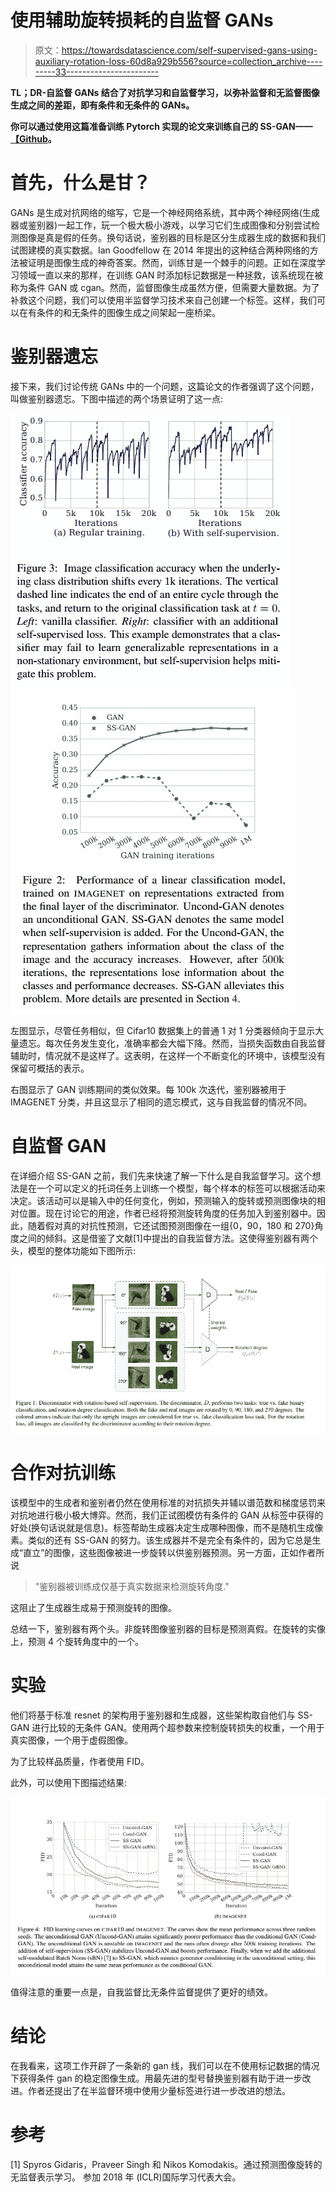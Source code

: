 # 使用辅助旋转损耗的自监督 GANs

> 原文：<https://towardsdatascience.com/self-supervised-gans-using-auxiliary-rotation-loss-60d8a929b556?source=collection_archive---------33----------------------->

**TL；DR-自监督 GANs 结合了对抗学习和自监督学习，以弥补监督和无监督图像生成之间的差距，即有条件和无条件的 GANs。**

**你可以通过使用这篇准备训练 Pytorch 实现的论文来训练自己的 SS-GAN——**[**【Github**](https://github.com/vandit15/Self-Supervised-Gans-Pytorch)**。**

# 首先，什么是甘？

GANs 是生成对抗网络的缩写，它是一个神经网络系统，其中两个神经网络(生成器或鉴别器)一起工作，玩一个极大极小游戏，以学习它们生成图像和分别尝试检测图像是真是假的任务。换句话说，鉴别器的目标是区分生成器生成的数据和我们试图建模的真实数据。Ian Goodfellow 在 2014 年提出的这种结合两种网络的方法被证明是图像生成的神奇答案。然而，训练甘是一个棘手的问题。正如在深度学习领域一直以来的那样，在训练 GAN 时添加标记数据是一种拯救，该系统现在被称为条件 GAN 或 cgan。然而，监督图像生成虽然方便，但需要大量数据。为了补救这个问题，我们可以使用半监督学习技术来自己创建一个标签。这样，我们可以在有条件的和无条件的图像生成之间架起一座桥梁。

# 鉴别器遗忘

接下来，我们讨论传统 GANs 中的一个问题，这篇论文的作者强调了这个问题，叫做鉴别器遗忘。下图中描述的两个场景证明了这一点:

![](img/0ee6391e1569ac686b534fe05227ff87.png)![](img/8dbbfbe4740154e785f41356b0db81c9.png)

左图显示，尽管任务相似，但 Cifar10 数据集上的普通 1 对 1 分类器倾向于显示大量遗忘。每次任务发生变化，准确率都会大幅下降。然而，当损失函数由自我监督辅助时，情况就不是这样了。这表明，在这样一个不断变化的环境中，该模型没有保留可概括的表示。

右图显示了 GAN 训练期间的类似效果。每 100k 次迭代，鉴别器被用于 IMAGENET 分类，并且这显示了相同的遗忘模式，这与自我监督的情况不同。

# 自监督 GAN

在详细介绍 SS-GAN 之前，我们先来快速了解一下什么是自我监督学习。这个想法是在一个可以定义的托词任务上训练一个模型，每个样本的标签可以根据活动来决定。该活动可以是输入中的任何变化，例如，预测输入的旋转或预测图像块的相对位置。现在讨论它的用途，作者已经将预测旋转角度的任务加入到鉴别器中。因此，随着假对真的对抗性预测，它还试图预测图像在一组{0，90，180 和 270}角度之间的倾斜。这是借鉴了文献[1]中提出的自我监督方法。这使得鉴别器有两个头，模型的整体功能如下图所示:

![](img/aac35a8abe3b3c3ef53f0d1799edf106.png)

# 合作对抗训练

该模型中的生成者和鉴别者仍然在使用标准的对抗损失并辅以谱范数和梯度惩罚来对抗地进行极小极大博弈。然而，我们正试图模仿有条件的 GAN 从标签中获得的好处(换句话说就是信息)。标签帮助生成器决定生成哪种图像，而不是随机生成像素。类似的还有 SS-GAN 的努力。该生成器并不是完全有条件的，因为它总是生成“直立”的图像，这些图像被进一步旋转以供鉴别器预测。另一方面，正如作者所说

> "鉴别器被训练成仅基于真实数据来检测旋转角度."

这阻止了生成器生成易于预测旋转的图像。

总结一下，鉴别器有两个头。非旋转图像鉴别器的目标是预测真假。在旋转的实像上，预测 4 个旋转角度中的一个。

# 实验

他们将基于标准 resnet 的架构用于鉴别器和生成器，这些架构取自他们与 SS-GAN 进行比较的无条件 GAN。使用两个超参数来控制旋转损失的权重，一个用于真实图像，一个用于虚假图像。

为了比较样品质量，作者使用 FID。

此外，可以使用下图描述结果:

![](img/41c6c4485f45caa24caf5ab5949d7680.png)

值得注意的重要一点是，自我监督比无条件监督提供了更好的绩效。

# 结论

在我看来，这项工作开辟了一条新的 gan 线，我们可以在不使用标记数据的情况下获得条件 gan 的稳定图像生成。用最先进的型号替换鉴别器有助于进一步改进。作者还提出了在半监督环境中使用少量标签进行进一步改进的想法。

# 参考

[1] Spyros Gidaris，Praveer Singh 和 Nikos Komodakis。通过预测图像旋转的无监督表示学习。
参加 2018 年
(ICLR)国际学习代表大会。